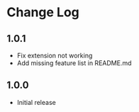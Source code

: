 # Change Log
## 1.0.1
- Fix extension not working
- Add missing feature list in README.md
## 1.0.0

- Initial release
